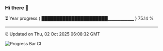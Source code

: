 ### Hi there 👋

⏳ Year progress { ██████████████████████▁▁▁▁▁▁▁▁ } 75.14 %

---

⏰ Updated on Thu, 02 Oct 2025 06:08:32 GMT

![Progress Bar CI](https://github.com/liununu/liununu/workflows/Progress%20Bar%20CI/badge.svg)
